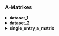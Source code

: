 ### A-Matrixes

<details >
<summary>
<h4 style="display:inline;">
dataset_1
</h4>
</summary>

##### megacomplex_parallel_decay:

<table>
<thead>
<tr><th>species<br>initial concentration<br>lifetime↓  </th><th>species_1<br>1<br>&nbsp;  </th><th>species_2<br>1<br>&nbsp;  </th><th>species_3<br>1<br>&nbsp;  </th><th>Sum  </th></tr>
</thead>
<tbody>
<tr><td>2                                              </td><td>0.333                     </td><td>                          </td><td>                          </td><td>0.333</td></tr>
<tr><td>3.333                                          </td><td>                          </td><td>0.333                     </td><td>                          </td><td>0.333</td></tr>
<tr><td>10                                             </td><td>                          </td><td>                          </td><td>0.333                     </td><td>0.333</td></tr>
<tr><td>Sum                                            </td><td>0.333                     </td><td>0.333                     </td><td>0.333                     </td><td>1    </td></tr>
</tbody>
</table>
<br>
</details>
<details >
<summary>
<h4 style="display:inline;">
dataset_2
</h4>
</summary>

##### megacomplex_sequential_decay:

<table>
<thead>
<tr><th>species<br>initial concentration<br>lifetime↓  </th><th>species_1<br>1<br>&nbsp;  </th><th>species_2<br>0<br>&nbsp;  </th><th>species_3<br>0<br>&nbsp;  </th><th>Sum   </th></tr>
</thead>
<tbody>
<tr><td>2                                              </td><td>1                         </td><td>-2.500                    </td><td>1.875                     </td><td>0.375 </td></tr>
<tr><td>3.333                                          </td><td>                          </td><td>2.500                     </td><td>-3.750                    </td><td>-1.250</td></tr>
<tr><td>10                                             </td><td>                          </td><td>                          </td><td>1.875                     </td><td>1.875 </td></tr>
<tr><td>Sum                                            </td><td>1                         </td><td>                          </td><td>-4.441e-16                </td><td>1.000 </td></tr>
</tbody>
</table>
<br>
</details>
<details >
<summary>
<h4 style="display:inline;">
single_entry_a_matrix
</h4>
</summary>

##### single_entry:

<table>
<thead>
<tr><th>species<br>initial concentration<br>lifetime↓  </th><th>species_1<br>1<br>&nbsp;  </th><th>Sum  </th></tr>
</thead>
<tbody>
<tr><td>2                                              </td><td>1                         </td><td>1    </td></tr>
<tr><td>Sum                                            </td><td>1                         </td><td>1    </td></tr>
</tbody>
</table>
<br>
</details>
